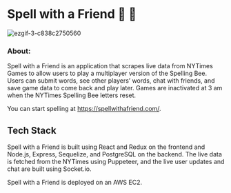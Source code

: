 # Spell with a Friend :bee: :bee:
![ezgif-3-c838c2750560](https://user-images.githubusercontent.com/76498844/125205820-be696400-e249-11eb-9871-3b3cfba01f54.gif)

### About:
Spell with a Friend is an application that scrapes live data from NYTimes Games to allow users to play a multiplayer version of the Spelling Bee. Users can submit words, see other players’ words, chat with friends, and save game data to come back and play later. Games are inactivated at 3 am when the NYTimes Spelling Bee letters reset.

You can start spelling at https://spellwithafriend.com/.

## Tech Stack
Spell with a Friend is built using React and Redux on the frontend and Node.js, Express, Sequelize, and PostgreSQL on the backend. The live data is fetched from the NYTimes using Puppeteer, and the live user updates and chat are built using Socket.io.

Spell with a Friend is deployed on an AWS EC2.
